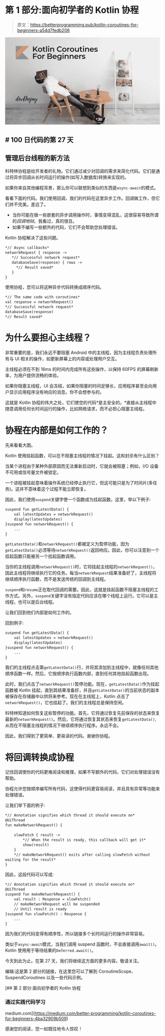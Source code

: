 # 第 1 部分:面向初学者的 Kotlin 协程

> 原文：<https://betterprogramming.pub/kotlin-coroutines-for-beginners-a54d7fedb206>

![](img/6a9685b6f2f2192e2cf71e956598cfd3.png)

## # 100 日代码的第 27 天

## 管理后台线程的新方法

科特林协程是给开发者的礼物。它们通过减少对回调的需求来简化代码。它们是通过将异步回调从长时间运行的操作(如写入数据库)转换来实现的。

如果你来自其他编程背景，那么你可以联想到类似的东西是`async-await`的模式。

看看下面的代码。我们使用回调，我们的代码在这里异步工作。回调做工作，但它们并不完美。差远了。

*   当你可能在做一些嵌套的异步调用操作时，事情变得混乱，这很容易导致所谓的*回调地狱*。我看过，真的很丑。
*   如果不编写一些额外的代码，它们不会帮助您处理错误。

Kotlin 协程解决了这些问题。

```
*// Async callbacks*
networkRequest { response ->
   *// Successful network request*
   databaseSave(response) { rows ->
     *// Result saved*
   }
}
```

使用协程，您可以将这种异步代码转换成顺序代码。

```
*// The same code with coroutines*
val response = networkRequest()
*// Successful network request*
databaseSave(response)
*// Result saved*
```

# 为什么要担心主线程？

非常重要的是，我们永远不要阻塞 Android 中的主线程，因为主线程负责处理所有与 UI 相关的操作，如更新屏幕上的内容或处理用户交互。

主线程必须在不到 16ms 的时间内完成所有这些操作，以保持 60FPS 的屏幕刷新率，为用户提供流畅的体验。

如果你阻塞主线程，UI 会冻结，如果你阻塞的时间足够长，应用程序甚至会向用户显示应用程序没有响应的消息。你不会想参与的。

这就是 Kotlin 协程的伟大之处，它们使您的代码*是主安全的。*直接从主线程中随意调用任何长时间运行的操作，比如网络请求，而不必担心阻塞主线程。

# 协程在内部是如何工作的？

先来看看大图。

Kotlin 使用挂起函数，可以在不阻塞主线程的情况下挂起。这和封杀有什么区别？

当某个进程由于某种外部原因而无法重新启动时，它就会被阻塞；例如，I/O 设备不可用或信号量文件被锁定。

一个进程被挂起意味着操作系统已经停止执行它，但这可能只是为了时间片(多任务)。这并不意味着这个过程不能立即恢复。

因此，我们使用`suspend`关键字使一个函数成为挂起函数。这里，举以下例子:

```
suspend fun getLatestData() {
    val latestUpdates = networkRequest()
    display(latestUpdates)
}suspend fun networkRequest() {
    ...
}
```

`getLatestData()`和`networkRequest()`都被定义为暂停功能，因为`getLatestData()`必须等待`networkRequest()`返回响应。因此，你可以注意到一个挂起函数只能被另一个挂起函数调用。

当你的主线程调用`networkRequest()`时，它将挂起主线程的`networkRequest()`，因此主线程将继续执行它的任务。每当`networkRequest`结果准备好了，主线程将继续顺序执行函数，而不是发送传统的回调到主线程。

`suspend`和`resume`正在取代回调的需要。因此，这就是挂起函数不阻塞主线程的工作方式。另外，`suspend`关键字没有指定代码应该在哪个线程上运行。它可以是主线程，也可以是后台线程。

让我们回到他们内部是如何工作的。

回到例子:

```
suspend fun getLatestData() {
    val latestUpdates = networkRequest()
    display(latestUpdates)
}suspend fun networkRequest() {
    ...
}
```

我们的主线程点击第`getLatestData()`行，并将其添加到主线程中，就像任何其他顺序函数一样。然后，它按顺序执行函数内部，直到任何其他挂起函数出现。

此时，我们点击了`networkRequest()`暂停功能。现在，`getLatestData()`作为挂起函数被 Kotlin 挂起，直到其结果准备好，并且`getLatestData()`的当前状态的副本被保存在存储器中以供将来参考。现在在主线程上，Kotlin 点击了`networkRequest()`，它也挂起了。我们的主线程总是保持空闲。

科特林知道如何恢复这些暂停的功能。首先，它将通过恢复先前保存的状态来恢复最新的`networkRequest()`。然后，它将通过恢复其状态来恢复`getLatestData()`,从而在不阻塞主线程的情况下继续顺序执行程序。永远不会。

因此，我们得到了更简单、更易读的代码。谢谢你协程。

# 将回调转换成协程

记住回调使你的代码更难阅读和推理，如果不写额外的代码，它们对处理错误没有帮助。

协程允许您按顺序编写所有代码，这使得代码更容易阅读，并且具有异常等功能来处理错误。

让我们举下面的例子:

```
*// Annotation signifies which thread it should execute on*
@UiThread
fun makeNetworkRequest() {

    slowFetch { result ->
        *// When the result is ready, this callback will get it*
        show(result)
    }
    *// makeNetworkRequest() exits after calling slowFetch without waiting for the result*
}
```

因此，这段代码可以写成:

```
*// Annotation signifies which thread it should execute on*
@UiThread
suspend fun makeNetworkRequest() {
    val result : Response = slowFetch() 
    // makeNetworkRequest will be suspended
    // Until result is ready
}suspend fun slowFetch() : Response {
    ...
}
```

因为我们的代码变得有顺序性，所以链接多个长时间运行的操作非常容易。

类似于`async-await`模式，当我们调用 suspend 函数时，不会直接调用`await()`。Kotlin 使用用于等待结果的`Deferred.await()`。

今天到此为止。在第 27 天，我们将继续这方面的更多内容。敬请关注。

编辑:这是第 2 部分的链接，在这里您可以了解到 CoroutineScope、SuspendCoroutines 以及一些代码示例。

[](https://medium.com/better-programming/kotlin-coroutines-for-beginners-4ba32909b509) [## 第 2 部分:面向初学者的 Kotlin 协程

### 通过实践代码学习

medium.com](https://medium.com/better-programming/kotlin-coroutines-for-beginners-4ba32909b509) 

感谢您的阅读，您一如既往地令人惊叹！